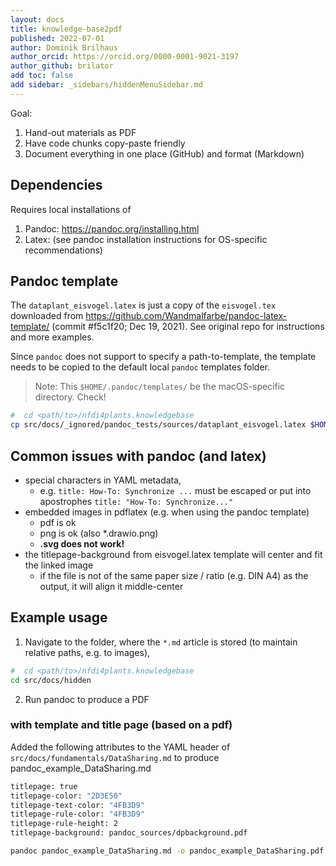 ```yaml
---
layout: docs
title: knowledge-base2pdf
published: 2022-07-01
author: Dominik Brilhaus
author_orcid: https://orcid.org/0000-0001-9021-3197
author_github: brilator
add toc: false
add sidebar: _sidebars/hiddenMenuSidebar.md
---
```


Goal:

1. Hand-out materials as PDF
1. Have code chunks copy-paste friendly
1. Document everything in one place (GitHub) and format (Markdown)

## Dependencies

Requires local installations of

  1. Pandoc: https://pandoc.org/installing.html
  2. Latex: (see pandoc installation instructions for OS-specific recommendations)

## Pandoc template

The `dataplant_eisvogel.latex` is just a copy of the `eisvogel.tex` downloaded from https://github.com/Wandmalfarbe/pandoc-latex-template/ (commit #f5c1f20; Dec 19, 2021).
See original repo for instructions and more examples.

Since `pandoc` does not support to specify a path-to-template, the template needs to be copied to the default local `pandoc` templates folder.

> Note: This `$HOME/.pandoc/templates/` be the macOS-specific directory. Check!

```bash
#  cd <path/to>/nfdi4plants.knowledgebase
cp src/docs/_ignored/pandoc_tests/sources/dataplant_eisvogel.latex $HOME/.pandoc/templates/
```

## Common issues with pandoc (and latex)

- special characters in YAML metadata,
  - e.g. `title: How-To: Synchronize ...` must be escaped or put into apostrophes `title: "How-To: Synchronize..."`
- embedded images in pdflatex (e.g. when using the pandoc template)
  - pdf is ok
  - png is ok (also *.drawio.png)
  - **.svg does not work!**
- the titlepage-background from eisvogel.latex template will center and fit the linked image
  - if the file is not of the same paper size / ratio (e.g. DIN A4) as the output, it will align it middle-center

## Example usage

1. Navigate to the folder, where the `*.md` article is stored (to maintain relative paths, e.g. to images),

```bash
#  cd <path/to>/nfdi4plants.knowledgebase
cd src/docs/hidden
```

2. Run pandoc to produce a PDF


### with template and title page (based on a pdf)

Added the following attributes to the YAML header of `src/docs/fundamentals/DataSharing.md` to produce pandoc_example_DataSharing.md

```bash
titlepage: true
titlepage-color: "2D3E50"
titlepage-text-color: "4FB3D9"
titlepage-rule-color: "4FB3D9"
titlepage-rule-height: 2
titlepage-background: pandoc_sources/dpbackground.pdf
```

```bash
pandoc pandoc_example_DataSharing.md -o pandoc_example_DataSharing.pdf --from markdown --template dataplant_eisvogel.latex --listings
```
